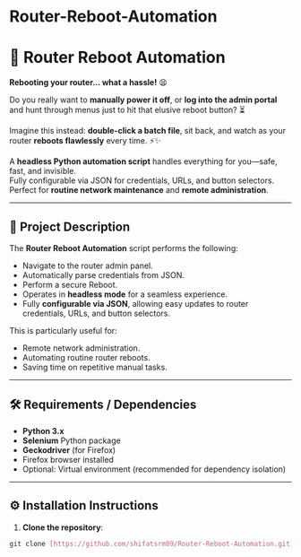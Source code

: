 # Router-Reboot-Automation


# 🚀 Router Reboot Automation

**Rebooting your router… what a hassle!** 😫  

Do you really want to **manually power it off**, or **log into the admin portal** and hunt through menus just to hit that elusive reboot button? ⏳  

Imagine this instead: **double-click a batch file**, sit back, and watch as your router **reboots flawlessly** every time. ⚡✨  

A **headless Python automation script** handles everything for you—safe, fast, and invisible.  
Fully configurable via JSON for credentials, URLs, and button selectors.  
Perfect for **routine network maintenance** and **remote administration**.  

---


## 🔹 Project Description

The **Router Reboot Automation** script performs the following:

- Navigate to the router admin panel.
- Automatically parse credentials from JSON.
- Perform a secure Reboot.
- Operates in **headless mode** for a seamless experience.
- Fully **configurable via JSON**, allowing easy updates to router credentials, URLs, and button selectors.

This is particularly useful for:

- Remote network administration.
- Automating routine router reboots.
- Saving time on repetitive manual tasks.

---

## 🛠️ Requirements / Dependencies

- **Python 3.x**
- **Selenium** Python package
- **Geckodriver** (for Firefox)
- Firefox browser installed
- Optional: Virtual environment (recommended for dependency isolation)

---

## ⚙️ Installation Instructions

1. **Clone the repository**:

```bash
git clone [https://github.com/shifatsrm09/Router-Reboot-Automation.git]

